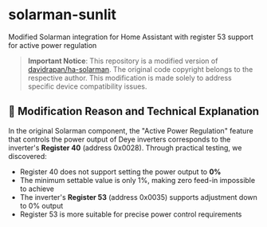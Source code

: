 # solarman-sunlit
Modified Solarman integration for Home Assistant with register 53 support for active power regulation

> **Important Notice**: This repository is a modified version of [davidrapan/ha-solarman](https://github.com/davidrapan/ha-solarman). The original code copyright belongs to the respective author. This modification is made solely to address specific device compatibility issues.

## 🔧 Modification Reason and Technical Explanation

In the original Solarman component, the "Active Power Regulation" feature that controls the power output of Deye inverters corresponds to the inverter's **Register 40** (address 0x0028). Through practical testing, we discovered:

- Register 40 does not support setting the power output to **0%**
- The minimum settable value is only 1%, making zero feed-in impossible to achieve
- The inverter's **Register 53** (address 0x0035) supports adjustment down to 0% output
- Register 53 is more suitable for precise power control requirements
